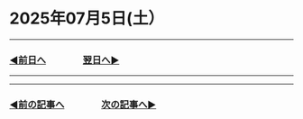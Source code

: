 # 2025年07月5日(土）

---

### [◀️前日へ](https://github.com/yuasys/chatty-journal/blob/main/2025/07/2025-07-04.md)&emsp;&emsp;&emsp;&emsp;[翌日へ▶️](https://github.com/yuasys/chatty-journal/blob/main/2025/07/2025-07-06.md)

---

---

### [◀️前の記事へ](https://github.com/yuasys/chatty-journal/blob/main/2025/06/2025-06-03.md)&emsp;&emsp;&emsp;&emsp;[次の記事へ▶️](https://github.com/yuasys/chatty-journal/blob/main/2025/0７/2025-07-05.md)
